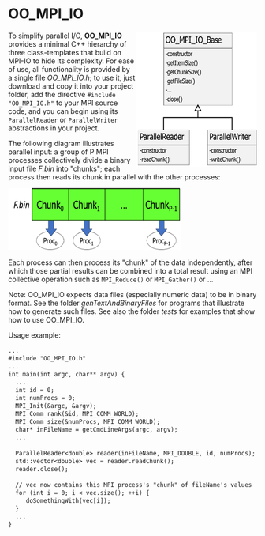 # OO_MPI_IO

<img align="right" src="/assets/images/OO_MPI_IO.png" alt="The OO_MPI_IO hierarchy" 
      width="246" height="274" >

To simplify parallel I/O, **OO_MPI_IO** provides a minimal C++ hierarchy of three class-templates that build on MPI-IO to hide its complexity. 
For ease of use, all functionality is provided by a single file *OO_MPI_IO.h*; to use it, 
just download and copy it into your project folder, add the directive `#include "OO_MPI_IO.h"` to your MPI source code, 
and you can begin using its `ParallelReader` or `ParallelWriter` abstractions in your project. 

The following diagram illustrates parallel input: a group of P MPI processes collectively divide a binary input file *F.bin* 
into "chunks"; each process then reads its chunk in parallel with the other processes:

<img src="/assets/images/ParallelInput.png" alt="Reading from a file in parallel" 
      width="350" height="125" >

Each process can then process its "chunk" of the data independently, after which those partial results can be combined into a total result using an MPI collective operation such as `MPI_Reduce()` or `MPI_Gather()` or ...

Note: OO_MPI_IO expects data files (especially numeric data) to be in binary format. 
See the folder *genTextAndBinaryFiles* for programs that illustrate how to generate such files. 
See also the folder *tests* for examples that show how to use OO_MPI_IO.

Usage example:

    ...
    #include "OO_MPI_IO.h"
    ...
    int main(int argc, char** argv) {
      ...
      int id = 0;
      int numProcs = 0;
      MPI_Init(&argc, &argv);
      MPI_Comm_rank(&id, MPI_COMM_WORLD);
      MPI_Comm_size(&numProcs, MPI_COMM_WORLD);
      char* inFileName = getCmdLineArgs(argc, argv);
      ...
      
      ParallelReader<double> reader(inFileName, MPI_DOUBLE, id, numProcs);
      std::vector<double> vec = reader.readChunk();
      reader.close();
      
      // vec now contains this MPI process's "chunk" of fileName's values
      for (int i = 0; i < vec.size(); ++i) {
         doSomethingWith(vec[i]);
      }
      ...
    }

